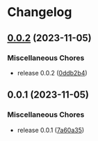 # Changelog

## [0.0.2](https://github.com/wael-rassaa/magneto-utils/compare/v0.0.1...v0.0.2) (2023-11-05)


### Miscellaneous Chores

* release 0.0.2 ([0ddb2b4](https://github.com/wael-rassaa/magneto-utils/commit/0ddb2b49ed6a7d85bbbd50b1557eb4f2654e6a89))

## 0.0.1 (2023-11-05)


### Miscellaneous Chores

* release 0.0.1 ([7a60a35](https://github.com/wael-rassaa/magneto-utils/commit/7a60a35ea5efb71438ef487e559658a7500f55d2))
